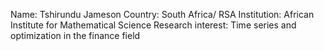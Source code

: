 Name: Tshirundu Jameson
Country: South Africa/ RSA
Institution: African Institute for Mathematical Science
Research interest: Time series and optimization in the finance field
